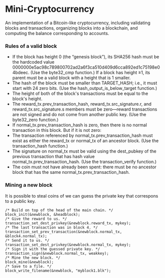 # Mini-Cryptocurrency
An implementation of a Bitcoin-like cryptocurrency, including validating blocks and transactions, organizing blocks into a blockchain, and computing the balance corresponding to accounts.
### Rules of a valid block
* If the block has height 0 (the “genesis block”), its SHA256 hash must be the hardcoded
value 0000000e5ac98c789800702ad2a6f3ca510d409d6cca892ed1c75198e04bdeec.
(Use the byte32_cmp function.) If a block has height ≥1, its parent must be a valid
block with a height that is 1 smaller.
* The hash of the block must be smaller than TARGET_HASH; i.e., it must start with 24 zero
bits. (Use the hash_output_is_below_target function.)
* The height of both of the block's transactions must be equal to the block's height.
* The reward_tx.prev_transaction_hash, reward_tx.src_signature.r, and
reward_tx.src_signature.s members must be zero—reward transactions are not
signed and do not come from another public key. (Use the byte32_zero function.)
* If normal_tx.prev_transaction_hash is zero, then there is no normal transaction
in this block. But if it is not zero:
* The transaction referenced by normal_tx.prev_transaction_hash must exist
as either the reward_tx or normal_tx of an ancestor block. (Use the
transaction_hash function.)
* The signature on normal_tx must be valid using the dest_pubkey of the previous
transaction that has hash value normal_tx.prev_transaction_hash. (Use the
transaction_verify function.)
* The coin must not have already been spent: there must be no ancestor block that
has the same normal_tx.prev_transaction_hash.
### Mining a new block
It is possible to steal coins of we can guess the private key that correspons to a public key.
```
/* Build on top of the head of the main chain. */
block_init(&newblock, &headblock);
/* Give the reward to us. */
transaction_set_dest_privkey(&newblock.reward_tx, mykey);
/* The last transaction was in block 4. */
transaction_set_prev_transaction(&newblock.normal_tx,
&block4.normal_tx);
/* Send it to us. */
transaction_set_dest_privkey(&newblock.normal_tx, mykey);
/* Sign it with the guessed private key. */
transaction_sign(&newblock.normal_tx, weakkey);
/* Mine the new block. */
block_mine(&newblock);
/* Save to a file. */
block_write_filename(&newblock, "myblock1.blk");
```
